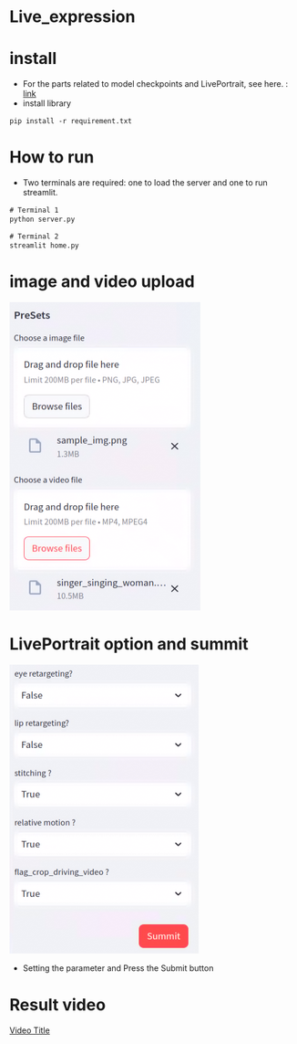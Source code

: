 # Live_expression

# install
- For the parts related to model checkpoints and LivePortrait, see here. : [link](https://github.com/KwaiVGI/LivePortrait)
- install library
```
pip install -r requirement.txt
```

# How to run
- Two terminals are required: one to load the server and one to run streamlit.
```
# Terminal 1
python server.py
```

```
# Terminal 2
streamlit home.py
```

# image and video upload
![image](./readme_img/upload.png)

# LivePortrait option and summit
![image](./readme_img/option.png)
- Setting the parameter and Press the Submit button

# Result video
[Video Title](./results/sample_img--singer_singing_woman_concat.mp4)